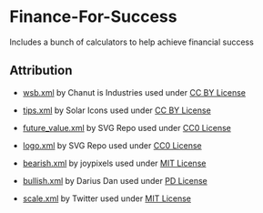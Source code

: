 # Finance-For-Success
Includes a bunch of calculators to help achieve financial success

## Attribution
- [wsb.xml](https://www.svgrepo.com/svg/427645/dice-gamble-gambling) by Chanut is Industries used under [CC BY License](https://creativecommons.org/licenses/by/4.0/)
- [tips.xml](https://www.svgrepo.com/svg/427645/dice-gamble-gambling) by Solar Icons used under [CC BY License](https://creativecommons.org/licenses/by/4.0/)
- [future_value.xml](https://www.svgrepo.com/svg/475465/tree) by SVG Repo used under [CC0 License](https://creativecommons.org/publicdomain/zero/1.0/)
- [logo.xml](https://www.svgrepo.com/svg/295694/palm-tree-island) by SVG Repo used under [CC0 License](https://creativecommons.org/publicdomain/zero/1.0/)

- [bearish.xml](https://www.svgrepo.com/svg/401181/bear-face) by joypixels used under [MIT License](https://opensource.org/license/mit)
- [bullish.xml](https://www.svgrepo.com/svg/317676/bull-spain) by Darius Dan used under [PD License](https://creativecommons.org/public-domain/pdm/)
- [scale.xml](https://www.svgrepo.com/svg/404799/balance-scale) by Twitter used under [MIT License](https://opensource.org/license/mit)

